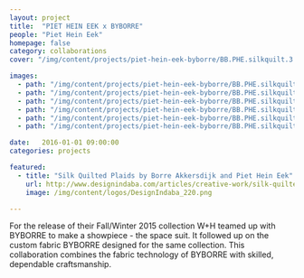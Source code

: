 ```yaml
---
layout: project
title:  "PIET HEIN EEK x BYBORRE"
people: "Piet Hein Eek"
homepage: false
category: collaborations
cover: "/img/content/projects/piet-hein-eek-byborre/BB.PHE.silkquilt.3.groenbeige.jpg"

images:
  - path: "/img/content/projects/piet-hein-eek-byborre/BB.PHE.silkquilt.2.geelbruin.01.jpg"
  - path: "/img/content/projects/piet-hein-eek-byborre/BB.PHE.silkquilt.3.groenbeige.jpg"
  - path: "/img/content/projects/piet-hein-eek-byborre/BB.PHE.silkquilt.3.groenmint.jpg"
  - path: "/img/content/projects/piet-hein-eek-byborre/BB.PHE.silkquilt.3.rood.jpg"
  - path: "/img/content/projects/piet-hein-eek-byborre/BB.PHE.silkquilt.blue.2.jpg"
  - path: "/img/content/projects/piet-hein-eek-byborre/BB.PHE.silkquilt.red.big.jpg"

date:   2016-01-01 09:00:00
categories: projects

featured:
  - title: "Silk Quilted Plaids by Borre Akkersdijk and Piet Hein Eek"
    url: http://www.designindaba.com/articles/creative-work/silk-quilted-plaids-borre-akkersdijk-and-piet-hein-eek
    image: /img/content/logos/DesignIndaba_220.png

---
```


For the release of their Fall/Winter 2015 collection W+H teamed up with BYBORRE to make a showpiece - the space
suit. It followed up on the custom fabric BYBORRE designed for the same collection. This collaboration combines the fabric technology of BYBORRE with skilled, dependable craftsmanship.

